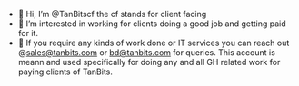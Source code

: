 - 👋 Hi, I’m @TanBitscf the cf stands for client facing
- 👀 I’m interested in working for clients doing a good job and getting paid for it.
- 💞️ If you require any kinds of work done or IT services you can reach out @sales@tanbits.com or bd@tanbits.com for queries.
This account is meann and used specifically for doing any and all GH related work for paying clients of TanBits.
<!---
TanBitscf/TanBitscf is a ✨ special ✨ repository because its `README.md` (this file) appears on your GitHub profile.
You can click the Preview link to take a look at your changes.
--->
